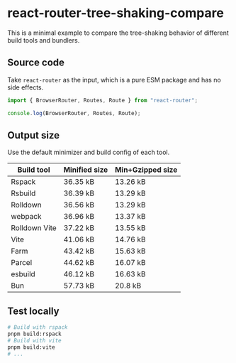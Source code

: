 # react-router-tree-shaking-compare

This is a minimal example to compare the tree-shaking behavior of different build tools and bundlers.

## Source code

Take `react-router` as the input, which is a pure ESM package and has no side effects.

```js
import { BrowserRouter, Routes, Route } from "react-router";

console.log(BrowserRouter, Routes, Route);
```

## Output size

Use the default minimizer and build config of each tool.

| Build tool    | Minified size | Min+Gzipped size |
| ------------- | ------------- | ---------------- |
| Rspack        | 36.35 kB      | 13.26 kB         |
| Rsbuild       | 36.39 kB       | 13.29 kB         |
| Rolldown      | 36.56 kB      | 13.29 kB         |
| webpack       | 36.96 kB      | 13.37 kB         |
| Rolldown Vite | 37.22 kB      | 13.55 kB         |
| Vite          | 41.06 kB      | 14.76 kB         |
| Farm          | 43.42 kB      | 15.63 kB         |
| Parcel        | 44.62 kB      | 16.07 kB         |
| esbuild       | 46.12 kB      | 16.63 kB         |
| Bun           | 57.73 kB      | 20.8 kB          |

## Test locally

```bash
# Build with rspack
pnpm build:rspack
# Build with vite
pnpm build:vite
# ...
```
